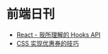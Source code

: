 # 前端日刊

* [React - 我所理解的 Hooks API](https://mp.weixin.qq.com/s/_AKjxHYRzplh5CmUXmmL8g)
* [CSS 实现优惠券的技巧](https://mp.weixin.qq.com/s/zechRBhpYy48smFQKvtb0g)
